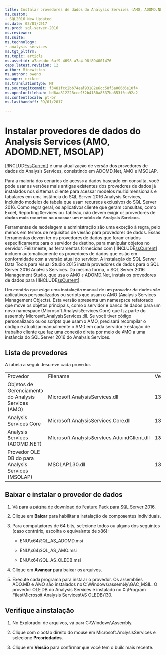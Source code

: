 ```yaml
---
title: Instalar provedores de dados do Analysis Services (AMO, ADOMD.NET, MSOLAP) | Microsoft Docs
ms.custom:
- SQL2016_New_Updated
ms.date: 03/01/2017
ms.prod: sql-server-2016
ms.reviewer: 
ms.suite: 
ms.technology:
- analysis-services
ms.tgt_pltfrm: 
ms.topic: article
ms.assetid: a7aedabc-6af9-4698-a7a4-98f894001476
caps.latest.revision: 12
author: Minewiskan
ms.author: owend
manager: erikre
ms.translationtype: MT
ms.sourcegitcommit: f3481fcc2bb74eaf93182e6cc58f5a06666e10f4
ms.openlocfilehash: bd6aa812228cce132b4180a8537ba853f3ea92a2
ms.contentlocale: pt-br
ms.lasthandoff: 09/01/2017

---
```

# <a name="install-analysis-services-data-providers-amo-adomdnet-msolap"></a>Instalar provedores de dados do Analysis Services (AMO, ADOMD.NET, MSOLAP)
  [!INCLUDE[ssCurrent](../../../includes/sscurrent-md.md)] é uma atualização de versão dos provedores de dados do Analysis Services, consistindo em ADOMD.Net, AMO e MSOLAP.  
  
 Para a maioria dos cenários de acesso a dados baseado em consulta, você pode usar as versões mais antigas existentes dos provedores de dados já instalados nos sistemas cliente para acessar modelos multidimensionais e tabulares em uma instância do SQL Server 2016 Analysis Services, incluindo modelos de tabela que usam recursos exclusivos do SQL Server 2016. Como regra geral, os aplicativos cliente que geram consultas, como Excel, Reporting Services ou Tableau, não devem exigir os provedores de dados mais recentes ao acessar um modelo do Analysis Services.  
  
 Ferramentas de modelagem e administração são uma exceção à regra, pelo menos em termos de requisitos de versão para provedores de dados. Essas ferramentas devem ter os provedores de dados que foram criados especificamente para o servidor de destino, para manipular objetos no servidor. Felizmente, as ferramentas fornecidas com [!INCLUDE[ssCurrent](../../../includes/sscurrent-md.md)] incluem automaticamente os provedores de dados que estão em conformidade com a versão atual do servidor.  A instalação do SQL Server Data Tools para Visual Studio 2015 instala provedores de dados para o SQL Server 2016 Analysis Services. Da mesma forma, o SQL Server 2016 Management Studio, que usa o AMO e ADOMD.Net, instala os provedores de dados para [!INCLUDE[ssCurrent](../../../includes/sscurrent-md.md)].  
  
 Um cenário que exige uma instalação manual de um provedor de dados são aplicativos personalizados ou scripts que usam o AMO (Analysis Services Management Objects). Esta versão apresenta um namespace refatorado que move os objetos principais, como o servidor e banco de dados para um novo namespace (Microsoft.AnalysisServices.Core) que faz parte do assembly Microsoft.AnalysisServices.dll. Se você tiver código personalizado ou os scripts que usam o AMO, precisará recompilar o código e atualizar manualmente o AMO em cada servidor e estação de trabalho cliente que faz uma conexão direta por meio de AMO a uma instância do SQL Server 2016 do Analysis Services.  
  
## <a name="provider-list"></a>Lista de provedores  
 A tabela a seguir descreve cada provedor.  
  
||||  
|-|-|-|  
|Provedor|Filename|Versão|  
|Objetos de Gerenciamento do Analysis Services (AMO)|Microsoft.AnalysisServices.dll|13.0.0.0|  
|Analysis Services Core|Microsoft.AnalysisServices.Core.dll|13.0.0.0|  
|Analysis Services (ADOMD.NET)|Microsoft.AnalysisServices.AdomdClient.dll|13.0.0.0|  
|Provedor OLE DB do para Analysis Services (MSOLAP)|MSOLAP130.dll|13.0.0.0|  
  
## <a name="download-and-install-data-provider"></a>Baixar e instalar o provedor de dados  
  
1.  Vá para a [página de download do Feature Pack para SQL Server 2016](http://go.microsoft.com/fwlink/?LinkID=398150).  
  
2.  Clique em **Baixar** para habilitar a instalação de componentes individuais.  
  
3.  Para computadores de 64 bits, selecione todos ou alguns dos seguintes (caso contrário, escolha o equivalente de x86):  
  
    -   ENU\x64\SQL_AS_ADOMD.msi  
  
    -   ENU\x64\SQL_AS_AMO.msi  
  
    -   ENU\x64\SQL_AS_OLEDB.msi  
  
4.  Clique em **Avançar** para baixar os arquivos.  
  
5.  Execute cada programa para instalar o provedor. Os assemblies ADO.MD e AMO são instalados no C:\Windows\assembly\GAC_MSIL. O provedor OLE DB do Analysis Services é instalado no C:\Program Files\Microsoft Analysis Services\AS OLEDB\130.  
  
## <a name="verify-installation"></a>Verifique a instalação  
  
1.  No Explorador de arquivos, vá para C:\Windows\Assembly.  
  
2.  Clique com o botão direito do mouse em Microsoft.AnalysisServices e selecione **Propriedades**.  
  
3.  Clique em **Versão** para confirmar que você tem o build mais recente.  
  
  

